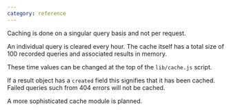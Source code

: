 ```yaml
---
category: reference
---
```


Caching is done on a singular query basis and not per request.

An individual query is cleared every hour. The cache itself has a total size of 
100 recorded queries and associated results in memory. 

These time values can be changed at the top of the `lib/cache.js` script.

If a result object has a `created` field this signifies that it has been cached.
Failed queries such from 404 errors will not be cached.

A more sophisticated cache module is planned.